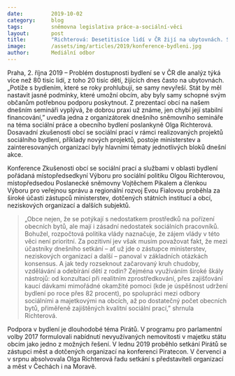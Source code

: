 ```yaml
---
date:         2019-10-02
category:     blog
tags:         sněmovna legislativa práce-a-sociální-věci
layout:       post
title:        "Richterová: Desetitisíce lidí v ČR žijí na ubytovnách. Situaci může zlepšit větší iniciativa a spolupráce státu s obcemi"
image:        /assets/img/articles/2019/konference-bydleni.jpg
author:       Mediální odbor
---
```



Praha, 2. října 2019 – Problém dostupnosti bydlení se v ČR dle analýz týká více než 80 tisíc lidí, z toho 20 tisíc dětí, žijících dnes často na ubytovnách. „Potíže s bydlením, které se roky prohlubují, se samy nevyřeší. Stát by měl nastavit jasné podmínky, které umožní obcím, aby byly samy schopné svým občanům potřebnou podporu poskytnout. Z prezentací obcí na našem dnešním semináři vyplývá, že dobrou praxi už známe, jen chybí její stabilní financování,” uvedla jedna z organizátorek dnešního sněmovního semináře na téma sociální práce a obecního bydlení poslankyně Olga Richterová. Dosavadní zkušenosti obcí se sociální prací v rámci realizovaných projektů sociálního bydlení, příklady nových projektů, postoje ministerstev a zainteresovaných organizací byly hlavními tématy jednotlivých bloků dnešní akce. 

 

Konference Zkušenosti obcí se sociální prací a službami v oblasti bydlení pořádaná místopředsedkyní Výboru pro sociální politiku Olgou Richterovou, místopředsedou Poslanecké sněmovny Vojtěchem Pikalem a členkou Výboru pro veřejnou správu a regionální rozvoj Evou Fialovou proběhla za široké účasti zástupců ministerstev, dotčených státních institucí a obcí, neziskových organizací a dalších subjektů. 

 

> „Obce nejen, že se potýkají s nedostatkem prostředků na pořízení obecních bytů, ale mají i zásadní nedostatek sociálních pracovníků. Bohužel, rozpočtová politika vlády naznačuje, že zájem vlády v této věci není prioritní. Za pozitivní jev však musím považovat fakt, že mezi účastníky dnešního setkání – ať už jde o zástupce ministerstev, neziskových organizací a další – panoval v základních otázkách konsensus. A jak tedy rozseknout začarovaný kruh chudoby, vzdělávání a odebírání dětí z rodin? Zejména využíváním široké škály nástrojů: od konzultací při realitním zprostředkování, přes zajišťování kaucí dávkami mimořádné okamžité pomoci (kde je úspěšnost udržení bydlení po roce přes 82 procent), po spolupráci mezi odbory sociálními a majetkovými na obcích, až po dostatečný počet obecních bytů, přiměřeně zajištěných kvalitní sociální prací,” shrnula Richterová.

 

Podpora v bydlení je dlouhodobé téma Pirátů. V programu pro parlamentní volby 2017 formulovali nabídnutí nevyužívaných nemovitosti v majetku státu obcím jako jedno z možných řešení. V lednu 2019 proběhlo setkání Pirátů se zástupci měst a dotčených organizací na konferenci Piratecon. V červenci a v srpnu absolvovala Olga Richterová řadu setkání s představiteli organizací a měst v Čechách i na Moravě.
